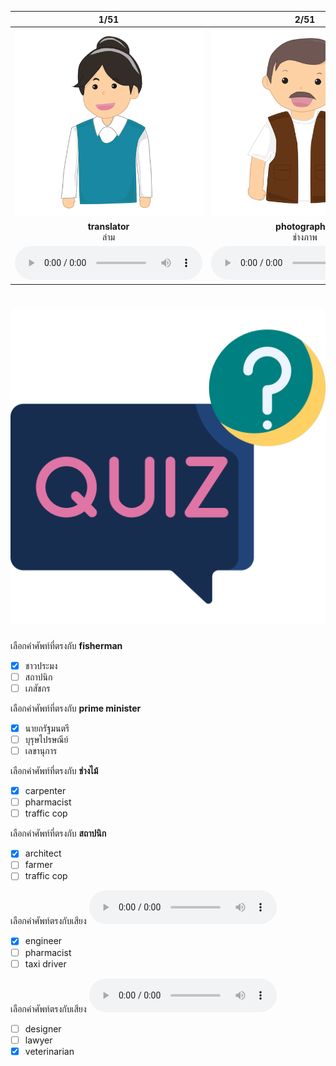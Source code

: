 <div class="carrousel">


|1/51|2/51|3/51|4/51|5/51|6/51|7/51|8/51|9/51|10/51|11/51|12/51|13/51|14/51|15/51|16/51|17/51|18/51|19/51|20/51|21/51|22/51|23/51|24/51|25/51|26/51|27/51|28/51|29/51|30/51|31/51|32/51|33/51|34/51|35/51|36/51|37/51|38/51|39/51|40/51|41/51|42/51|43/51|44/51|45/51|46/51|47/51|48/51|49/51|50/51|51/51|
| :----: | :----: | :----: | :----: | :----: | :----: | :----: | :----: | :----: | :----: | :----: | :----: | :----: | :----: | :----: | :----: | :----: | :----: | :----: | :----: | :----: | :----: | :----: | :----: | :----: | :----: | :----: | :----: | :----: | :----: | :----: | :----: | :----: | :----: | :----: | :----: | :----: | :----: | :----: | :----: | :----: | :----: | :----: | :----: | :----: | :----: | :----: | :----: | :----: | :----: | :----: |
|![](/media/img/occupations/translator.svg)|![](/media/img/occupations/photographer.svg)|![](/media/img/occupations/dancer.svg)|![](/media/img/occupations/cook.svg)|![](/media/img/occupations/receptionist.svg)|![](/media/img/occupations/model.svg)|![](/media/img/occupations/fisherman.svg)|![](/media/img/occupations/pharmacist.svg)|![](/media/img/occupations/steward.svg)|![](/media/img/occupations/artist.svg)|![](/media/img/occupations/teacher.svg)|![](/media/img/occupations/president.svg)|![](/media/img/occupations/waiter.svg)|![](/media/img/occupations/waitress.svg)|![](/media/img/occupations/bus&#x20;driver.svg)|![](/media/img/occupations/veterinarian.svg)|![](/media/img/occupations/building&#x20;contractor.svg)|![](/media/img/occupations/scientist.svg)|![](/media/img/occupations/actor.svg)|![](/media/img/occupations/traffic&#x20;cop.svg)|![](/media/img/occupations/guide.svg)|![](/media/img/occupations/pilot.svg)|![](/media/img/occupations/postman.svg)|![](/media/img/occupations/hairdresser.svg)|![](/media/img/occupations/farmer.svg)|![](/media/img/occupations/air&#x20;hostess.svg)|![](/media/img/occupations/lawyer.svg)|![](/media/img/occupations/taxi&#x20;driver.svg)|![](/media/img/occupations/programmer.svg)|![](/media/img/occupations/engineer.svg)|![](/media/img/occupations/architect.svg)|![](/media/img/occupations/secretary.svg)|![](/media/img/occupations/news&#x20;reporter.svg)|![](/media/img/occupations/soldier.svg)|![](/media/img/occupations/cashier.svg)|![](/media/img/occupations/nurse.svg)|![](/media/img/occupations/accountant.svg)|![](/media/img/occupations/musician.svg)|![](/media/img/occupations/prime&#x20;minister.svg)|![](/media/img/occupations/politician.svg)|![](/media/img/occupations/dentist.svg)|![](/media/img/occupations/designer.svg)|![](/media/img/occupations/singer.svg)|![](/media/img/occupations/judge.svg)|![](/media/img/occupations/gardener.svg)|![](/media/img/occupations/actress.svg)|![](/media/img/occupations/policeman.svg)|![](/media/img/occupations/seller.svg)|![](/media/img/occupations/carpenter.svg)|![](/media/img/occupations/astronaut.svg)|![](/media/img/occupations/doctor.svg)|
|**translator**<br>ล่าม|**photographer**<br>ช่างภาพ|**dancer**<br>นักเต้น|**cook**<br>พ่อครัว/แม่ครัว|**receptionist**<br>พนักงานต้อนรับ|**model**<br>นายแบบ/นางแบบ|**fisherman**<br>ชาวประมง|**pharmacist**<br>เภสัชกร|**steward**<br>พนักงานต้อนรับบนเครื่องบินผู้ชาย (สจ๊วต)|**artist**<br>ศิลปิน|**teacher**<br>คุณครู|**president**<br>ประธานาธิบดี|**waiter**<br>พนักงานเสริ์ฟชาย|**waitress**<br>พนักงานเสริ์ฟหญิง|**bus driver**<br>คนขับรถบัส|**veterinarian**<br>สัตวแพทย์|**building contractor**<br>ผู้รับเหมาก่อสร้าง|**scientist**<br>นักวิทยาศาสตร์|**actor**<br>นักแสดง|**traffic cop**<br>ตํารวจจราจร|**guide**<br>มัคคุเทศก์|**pilot**<br>นักบิน|**postman**<br>บุรุษไปรษณีย์|**hairdresser**<br>ช่างทําผม|**farmer**<br>เกษตรกร|**air hostess**<br>พนักงานต้อนรับบนเครื่องบินหญิง (แอร์โฮสเตส)|**lawyer**<br>ทนาย|**taxi driver**<br>คนขับแท็กซี่|**programmer**<br>โปรแกรมเมอร์|**engineer**<br>วิศวกร|**architect**<br>สถาปนิก|**secretary**<br>เลขานุการ|**news reporter**<br>นักข่าว|**soldier**<br>ทหาร|**cashier**<br>แคชเชียร์|**nurse**<br>พยาบาล|**accountant**<br>นักบัญชี|**musician**<br>นักดนตรี|**prime minister**<br>นายกรัฐมนตรี|**politician**<br>นักการเมือง|**dentist**<br>หมอฟัน|**designer**<br>นักออกแบบ|**singer**<br>นักร้อง|**judge**<br>ผู้พิพากษา|**gardener**<br>คนสวน|**actress**<br>นักแสดง|**policeman**<br>ตํารวจ|**seller**<br>พนักงานขาย|**carpenter**<br>ช่างไม้|**astronaut**<br>นักบินอวกาศ|**doctor**<br>หมอ|
|![](/media/audio/translator.mp3)|![](/media/audio/photographer.mp3)|![](/media/audio/dancer.mp3)|![](/media/audio/cook.mp3)|![](/media/audio/receptionist.mp3)|![](/media/audio/model.mp3)|![](/media/audio/fisherman.mp3)|![](/media/audio/pharmacist.mp3)|![](/media/audio/steward.mp3)|![](/media/audio/artist.mp3)|![](/media/audio/teacher.mp3)|![](/media/audio/president.mp3)|![](/media/audio/waiter.mp3)|![](/media/audio/waitress.mp3)|![](/media/audio/bus&#x20;driver.mp3)|![](/media/audio/veterinarian.mp3)|![](/media/audio/building&#x20;contractor.mp3)|![](/media/audio/scientist.mp3)|![](/media/audio/actor.mp3)|![](/media/audio/traffic&#x20;cop.mp3)|![](/media/audio/guide.mp3)|![](/media/audio/pilot.mp3)|![](/media/audio/postman.mp3)|![](/media/audio/hairdresser.mp3)|![](/media/audio/farmer.mp3)|![](/media/audio/air&#x20;hostess.mp3)|![](/media/audio/lawyer.mp3)|![](/media/audio/taxi&#x20;driver.mp3)|![](/media/audio/programmer.mp3)|![](/media/audio/engineer.mp3)|![](/media/audio/architect.mp3)|![](/media/audio/secretary.mp3)|![](/media/audio/news&#x20;reporter.mp3)|![](/media/audio/soldier.mp3)|![](/media/audio/cashier.mp3)|![](/media/audio/nurse.mp3)|![](/media/audio/accountant.mp3)|![](/media/audio/musician.mp3)|![](/media/audio/prime&#x20;minister.mp3)|![](/media/audio/politician.mp3)|![](/media/audio/dentist.mp3)|![](/media/audio/designer.mp3)|![](/media/audio/singer.mp3)|![](/media/audio/judge.mp3)|![](/media/audio/gardener.mp3)|![](/media/audio/actress.mp3)|![](/media/audio/policeman.mp3)|![](/media/audio/seller.mp3)|![](/media/audio/carpenter.mp3)|![](/media/audio/astronaut.mp3)|![](/media/audio/doctor.mp3)|

</div>



# ![icon](/media/icons/quiz.svg) 


 เลือกคำศัพท์ที่ตรงกับ **fisherman**
 - [x] ชาวประมง
 - [ ] สถาปนิก
 - [ ] เภสัชกร

 เลือกคำศัพท์ที่ตรงกับ **prime minister**
 - [x] นายกรัฐมนตรี
 - [ ] บุรุษไปรษณีย์
 - [ ] เลขานุการ

 เลือกคำศัพท์ที่ตรงกับ **ช่างไม้**
 - [x] carpenter
 - [ ] pharmacist
 - [ ] traffic cop

 เลือกคำศัพท์ที่ตรงกับ **สถาปนิก**
 - [x] architect
 - [ ] farmer
 - [ ] traffic cop

 เลือกคำศัพท์ตรงกับเสียง ![](/media/audio/engineer.mp3) 
 - [x] engineer
 - [ ] pharmacist
 - [ ] taxi driver

 เลือกคำศัพท์ตรงกับเสียง ![](/media/audio/veterinarian.mp3) 
 - [ ] designer
 - [ ] lawyer
 - [x] veterinarian
